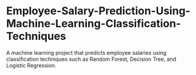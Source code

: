 # Employee-Salary-Prediction-Using-Machine-Learning-Classification-Techniques
A machine learning project that predicts employee salaries using classification techniques such as Random Forest, Decision Tree, and Logistic Regression.
